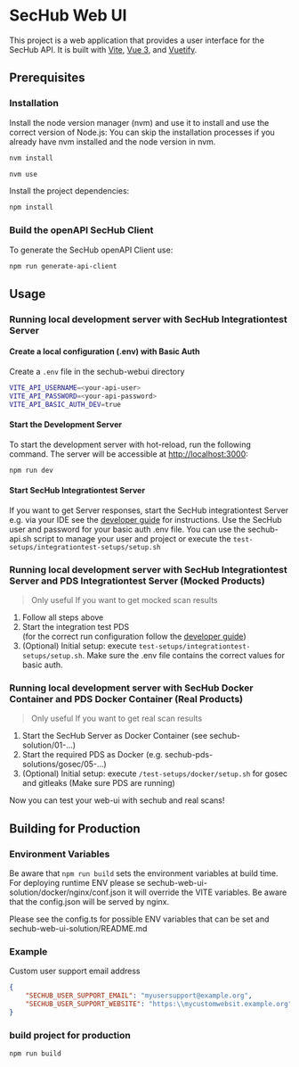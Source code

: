 <!-- SPDX-License-Identifier: MIT --->
# SecHub Web UI

This project is a web application that provides a user interface for the SecHub API. It is built with [Vite](https://vitejs.dev/), [Vue 3](https://v3.vuejs.org/), and [Vuetify](https://vuetifyjs.com/en/).

## Prerequisites

### Installation

Install the node version manager (nvm) and use it to install and use the correct version of Node.js:
You can skip the installation processes if you already have nvm installed and the node version in nvm.

```bash
nvm install
```

```bash
nvm use
```

Install the project dependencies:

```bash
npm install
```

### Build the openAPI SecHub Client

To generate the SecHub openAPI Client use:

```bash
npm run generate-api-client
 ```

## Usage

### Running local development server with SecHub Integrationtest Server

#### Create a local configuration (.env) with Basic Auth 

Create a `.env` file in the sechub-webui directory

```bash
VITE_API_USERNAME=<your-api-user>
VITE_API_PASSWORD=<your-api-password>
VITE_API_BASIC_AUTH_DEV=true
```

#### Start the Development Server

To start the development server with hot-reload, run the following command. The server will be accessible at [http://localhost:3000](http://localhost:3000):

```bash
npm run dev
```

#### Start SecHub Integrationtest Server

If you want to get Server responses, start the SecHub integrationtest Server e.g. via your IDE see the [developer guide](https://mercedes-benz.github.io/sechub/latest/sechub-developer-quickstart-guide.html#run-integration-tests-from-ide) for instructions.
Use the SecHub user and password for your basic auth .env file.
You can use the sechub-api.sh script to manage your user and project or execute the `test-setups/integrationtest-setups/setup.sh`

### Running local development server with SecHub Integrationtest Server and PDS Integrationtest Server (Mocked Products)

> Only useful If you want to get mocked scan results
1. Follow all steps above
2. Start the integration test PDS  
(for the correct run configuration follow the [developer guide](https://mercedes-benz.github.io/sechub/latest/sechub-developer-quickstart-guide.html#run-integration-tests-from-ide))
3. (Optional) Initial setup: execute `test-setups/integrationtest-setups/setup.sh`. Make sure the .env file contains the correct values for basic auth.

### Running local development server with SecHub Docker Container and PDS Docker Container (Real Products)

> Only useful If you want to get real scan results
1. Start the SecHub Server as Docker Container (see sechub-solution/01-...)
2. Start the required PDS as Docker (e.g. sechub-pds-solutions/gosec/05-...)
3. (Optional) Initial setup: execute `/test-setups/docker/setup.sh` for gosec and gitleaks (Make sure PDS are running)


Now you can test your web-ui with sechub and real scans!

## Building for Production

### Environment Variables

Be aware that `npm run build` sets the environment variables at build time.
For deploying runtime ENV please se sechub-web-ui-solution/docker/nginx/conf.json it will override the VITE variables. Be aware that the config.json will be served by nginx.

Please see the config.ts for possible ENV variables that can be set and sechub-web-ui-solution/README.md

### Example

Custom user support email address 

```json
{
    "SECHUB_USER_SUPPORT_EMAIL": "myusersupport@example.org",
    "SECHUB_USER_SUPPORT_WEBSITE": "https:\\mycustomwebsit.example.org"
}
```

### build project for production

```bash
npm run build
```
